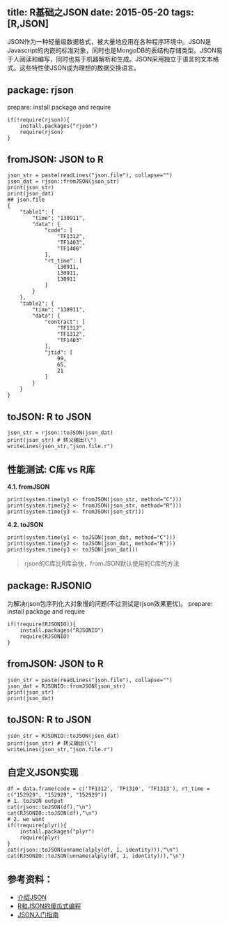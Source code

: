 title: R基础之JSON
date: 2015-05-20
tags: [R,JSON]
---
JSON作为一种轻量级数据格式，被大量地应用在各种程序环境中。JSON是Javascript的内嵌的标准对象，同时也是MongoDB的表结构存储类型。JSON易于人阅读和编写，同时也易于机器解析和生成。JSON采用独立于语言的文本格式。这些特性使JSON成为理想的数据交换语言。

<!--more-->
## package: rjson
prepare: install package and require

    if(!require(rjson)){
        install.packages("rjson")
        require(rjson)
    }

## fromJSON: JSON to R

    json_str = paste(readLines("json.file"), collapse="")
    json_dat = rjson::fromJSON(json_str)
    print(json_str)
    print(json_dat)
    ## json.file
    {
        "table1": {
            "time": "130911",
            "data": {
                "code": [
                    "TF1312",
                    "TF1403",
                    "TF1406"
                ],
                "rt_time": [
                    130911,
                    130911,
                    130911
                ]
            }
        },
        "table2": {
            "time": "130911",
            "data": {
                "contract": [
                    "TF1312",
                    "TF1312",
                    "TF1403"
                ],
                "jtid": [
                    99,
                    65,
                    21
                ]
            }
        }
    }

## toJSON: R to JSON

    json_str = rjson::toJSON(json_dat)
    print(json_str) # 转义输出(\")
    writeLines(json_str,"json.file.r")

## 性能测试: C库 vs R库
**4.1. fromJSON**

    print(system.time(y1 <- fromJSON(json_str, method="C")))
    print(system.time(y2 <- fromJSON(json_str, method="R")))
    print(system.time(y3 <- fromJSON(json_str)))

**4.2. toJSON**

    print(system.time(y1 <- toJSON(json_dat, method="C")))
    print(system.time(y2 <- toJSON(json_dat, method="R")))
    print(system.time(y3 <- toJSON(json_dat)))

>rjson的C库比R库会快，fromJSON默认使用的C库的方法

## package: RJSONIO
为解决rjson包序列化大对象慢的问题(不过测试是rjson效果更优)。
prepare: install package and require

    if(!require(RJSONIO)){
        install.packages("RJSONIO")
        require(RJSONIO)
    }

## fromJSON: JSON to R

    json_str = paste(readLines("json.file"), collapse="")
    json_dat = RJSONIO::fromJSON(json_str)
    print(json_str)
    print(json_dat)

## toJSON: R to JSON

    json_str = RJSONIO::toJSON(json_dat)
    print(json_str) # 转义输出(\")
    writeLines(json_str,"json.file.r")

## 自定义JSON实现

    df = data.frame(code = c('TF1312', 'TF1310', 'TF1313'), rt_time = c("152929", "152929", "152929"))
    # 1. toJSON output
    cat(rjson::toJSON(df),"\n")
    cat(RJSONIO::toJSON(df),"\n")
    # 2. we want
    if(!require(plyr)){
        install.packages("plyr")
        require(plyr)
    }
    cat(rjson::toJSON(unname(alply(df, 1, identity))),"\n")
    cat(RJSONIO::toJSON(unname(alply(df, 1, identity))),"\n")

## 参考资料：
- [介绍JSON](http://www.json.org/json-zh.html)
- [R和JSON的傻瓜式编程](http://blog.fens.me/r-json-rjson/)
- [JSON入门指南](http://www.ibm.com/developerworks/cn/web/wa-lo-json/index.html)